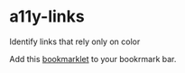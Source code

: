 # a11y-links
Identify links that rely only on color

Add this <a href="javascript:(function()%7Bfunction%20compareAElementsWithParents()%20%7B%0A%20%20const%20links%20%3D%20document.querySelectorAll('a')%3B%0A%0A%20%20%2F%2F%20Visual%20%2B%20font%20related%20properties%20to%20compare%0A%20%20const%20relevantProps%20%3D%20%5B%0A%20%20%20%20'font-family'%2C%0A%20%20%20%20'font-size'%2C%0A%20%20%20%20'font-weight'%2C%0A%20%20%20%20'font-style'%2C%0A%20%20%20%20'letter-spacing'%2C%0A%20%20%20%20'line-height'%2C%0A%20%20%20%20'text-decoration'%2C%0A%20%20%20%20'text-transform'%2C%0A%20%20%20%20'color'%2C%0A%20%20%20%20'visibility'%2C%0A%20%20%20%20'display'%2C%0A%20%20%20%20'opacity'%2C%0A%20%20%20%20'background-color'%2C%0A%20%20%20%20'border-top'%2C%0A%20%20%20%20'border-right'%2C%0A%20%20%20%20'border-bottom'%2C%0A%20%20%20%20'border-left'%2C%0A%20%20%20%20'margin-top'%2C%0A%20%20%20%20'margin-right'%2C%0A%20%20%20%20'margin-bottom'%2C%0A%20%20%20%20'margin-left'%2C%0A%20%20%20%20'padding-top'%2C%0A%20%20%20%20'padding-right'%2C%0A%20%20%20%20'padding-bottom'%2C%0A%20%20%20%20'padding-left'%0A%20%20%5D%3B%0A%0A%20%20links.forEach((link%2C%20index)%20%3D%3E%20%7B%0A%20%20%20%20const%20parent%20%3D%20link.parentElement%3B%0A%20%20%20%20if%20(!parent)%20return%3B%0A%0A%20%20%20%20const%20linkStyles%20%3D%20window.getComputedStyle(link)%3B%0A%20%20%20%20const%20parentStyles%20%3D%20window.getComputedStyle(parent)%3B%0A%0A%20%20%20%20const%20differences%20%3D%20%7B%7D%3B%0A%0A%20%20%20%20relevantProps.forEach(prop%20%3D%3E%20%7B%0A%20%20%20%20%20%20const%20linkValue%20%3D%20linkStyles.getPropertyValue(prop)%3B%0A%20%20%20%20%20%20const%20parentValue%20%3D%20parentStyles.getPropertyValue(prop)%3B%0A%0A%20%20%20%20%20%20if%20(linkValue%20!%3D%3D%20parentValue)%20%7B%0A%20%20%20%20%20%20%20%20differences%5Bprop%5D%20%3D%20%7B%0A%20%20%20%20%20%20%20%20%20%20link%3A%20linkValue%2C%0A%20%20%20%20%20%20%20%20%20%20parent%3A%20parentValue%0A%20%20%20%20%20%20%20%20%7D%3B%0A%20%20%20%20%20%20%7D%0A%20%20%20%20%7D)%3B%0A%0A%20%20%20%20if%20(Object.keys(differences).length%20%3E%200)%20%7B%0A%20%20%20%20%20%20console.log(%60Differences%20for%20%3Ca%3E%20element%20%23%24%7Bindex%20%2B%201%7D%3A%60%2C%20link)%3B%0A%20%20%20%20%20%20console.table(differences)%3B%0A%20%20%20%20%7D%0A%20%20%7D)%3B%0A%7D%0A%0A%2F%2F%20Run%20the%20function%0AcompareAElementsWithParents()%3B%7D)()%3B">bookmarklet</a> to your bookrmark bar. 